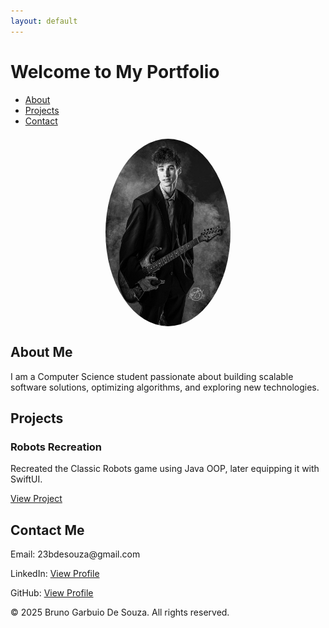 ```yaml
---
layout: default
---
```


<link rel="stylesheet" href="style.css">
<script src="script.js" defer></script>

<h1>Welcome to My Portfolio</h1>

<!-- Navigation Tabs -->
<ul class="tabs">
    <li><a href="#" class="tab-link active" data-tab="about">About</a></li>
    <li><a href="#" class="tab-link" data-tab="projects">Projects</a></li>
    <li><a href="#" class="tab-link" data-tab="contact">Contact</a></li>
</ul>

<!-- About Section -->
<div id="about" class="tab-content active">
    <img src="IMG_0615.jpg" alt="Bruno Garbuio De Souza" width="200" 
         style="border-radius: 50%; display: block; margin: 20px auto; box-shadow: 0px 4px 10px rgba(255,255,255,0.3);">
    <h2>About Me</h2>
    <p>I am a Computer Science student passionate about building scalable software solutions, optimizing algorithms, and exploring new technologies.</p>
</div>

<!-- Projects Section -->
<div id="projects" class="tab-content">
    <h2>Projects</h2>
    <div class="projects-container">
        <div class="project">
            <h3>Robots Recreation</h3>
            <p>Recreated the Classic Robots game using Java OOP, later equipping it with SwiftUI.</p>
            <a href="https://github.com/BrunoGDZZ/brunogdzz/tree/main/PersonalProjects2025/RobotsGame" target="_blank">View Project</a>
        </div>
    </div>
</div>

<!-- Contact Section -->
<div id="contact" class="tab-content">
    <h2>Contact Me</h2>
    <p>Email: 23bdesouza@gmail.com</p>
    <p>LinkedIn: <a href="https://www.linkedin.com/in/bruno-garbuio-de-souza" target="_blank">View Profile</a></p>
    <p>GitHub: <a href="https://github.com/brunogdzz" target="_blank">View Profile</a></p>
</div>

<footer>
    <p>&copy; 2025 Bruno Garbuio De Souza. All rights reserved.</p>
</footer>
